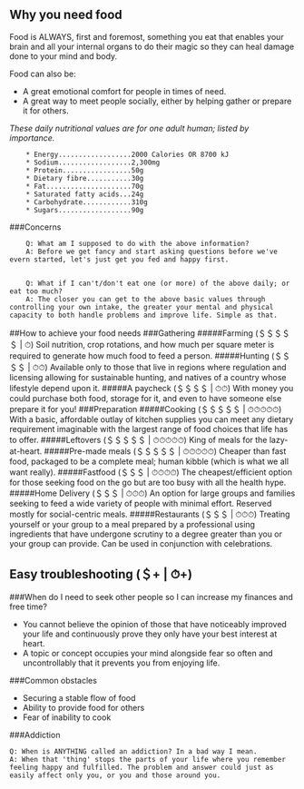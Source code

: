 ## Why you need food
Food is ALWAYS, first and foremost, something you eat that enables your brain and all your internal organs to do their magic so they can heal damage done to your mind and body.

Food can also be:
* A great emotional comfort for people in times of need.
* A great way to meet people socially, either by helping gather or prepare it for others.

*These daily nutritional values are for one adult human; listed by importance.*

		* Energy..................2000 Calories OR 8700 kJ
		* Sodium..................2,300mg
		* Protein.................50g
		* Dietary fibre...........30g
		* Fat.....................70g
		* Saturated fatty acids...24g
		* Carbohydrate............310g
		* Sugars..................90g

###Concerns

		Q: What am I supposed to do with the above information?
		A: Before we get fancy and start asking questions before we've evern started, let's just get you fed and happy first.


		Q: What if I can't/don't eat one (or more) of the above daily; or eat too much?
		A: The closer you can get to the above basic values through controlling your own intake, the greater your mental and physical capacity to both handle problems and improve life. Simple as that.

##How to achieve your food needs
###Gathering
#####Farming (＄＄＄＄＄ | ⏱)
Soil nutrition, crop rotations, and how much per square meter is required to generate how much food to feed a person.
#####Hunting (＄＄＄＄ | ⏱⏱)
Available only to those that live in regions where regulation and licensing allowing for sustainable hunting, and natives of a country whose lifestyle depend upon it.
#####A paycheck (＄＄＄＄ | ⏱⏱)
With money you could purchase both food, storage for it, and even to have someone else prepare it for you!
###Preparation
#####Cooking (＄＄＄＄＄ | ⏱⏱⏱⏱⏱)
With a basic, affordable outlay of kitchen supplies you can meet any dietary requirement imaginable with the largest range of food choices that life has to offer.
#####Leftovers (＄＄＄＄＄ | ⏱⏱⏱⏱⏱)
King of meals for the lazy-at-heart.
#####Pre-made meals (＄＄＄＄＄ | ⏱⏱⏱⏱⏱)
Cheaper than fast food, packaged to be a complete meal; human kibble (which is what we all want really).
#####Fastfood (＄＄＄ | ⏱⏱⏱⏱)
The cheapest/efficient option for those seeking food on the go but are too busy with all the health hype.
#####Home Delivery (＄＄＄ | ⏱⏱⏱)
An option for large groups and families seeking to feed a wide variety of people with minimal effort. Reserved mostly for social-centric meals.
#####Restaurants (＄＄＄ | ⏱⏱⏱)
Treating yourself or your group to a meal prepared by a professional using ingredients that have undergone scrutiny to a degree greater than you or your group can provide. Can be used in conjunction with celebrations.

## Easy troubleshooting (＄+ | ⏱+)
###When do I need to seek other people so I can increase my finances and free time?
* You cannot believe the opinion of those that have noticeably improved your life and continuously prove they only have your best interest at heart.
* A topic or concept occupies your mind alongside fear so often and uncontrollably that it prevents you from enjoying life.

###Common obstacles

* Securing a stable flow of food
* Ability to provide food for others
* Fear of inability to cook

###Addiction

	Q: When is ANYTHING called an addiction? In a bad way I mean.
	A: When that 'thing' stops the parts of your life where you remember feeling happy and fulfilled. The problem and answer could just as easily affect only you, or you and those around you.